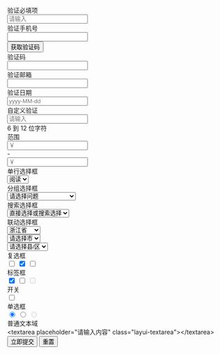 <form class="layui-form" action="">
  <div class="layui-form-item">
    <label class="layui-form-label">验证必填项</label>
    <div class="layui-input-block">
      <input type="text" name="username" lay-verify="required" placeholder="请输入" autocomplete="off" class="layui-input">
    </div>
  </div>
  <div class="layui-form-item">
    <div class="layui-inline">
      <label class="layui-form-label">验证手机号</label>
      <div class="layui-input-inline layui-input-wrap">
        <input type="tel" name="phone" lay-verify="required|phone" autocomplete="off" lay-reqtext="请填写手机号" lay-affix="clear" class="layui-input demo-phone">
      </div>
      <div class="layui-form-mid" style="padding: 0!important;"> 
        <button type="button" class="layui-btn layui-btn-primary" lay-on="get-vercode">获取验证码</button>
      </div>
    </div>
  </div>
  <div class="layui-form-item">
    <label class="layui-form-label">验证码</label>
    <div class="layui-input-inline layui-input-wrap">
      <input type="text" name="vercode" lay-verify="required" autocomplete="off" lay-affix="clear" class="layui-input">
    </div>
  </div>
  <div class="layui-form-item">
    <div class="layui-inline">
      <label class="layui-form-label">验证邮箱</label>
      <div class="layui-input-inline">
        <input type="text" name="email" lay-verify="email" autocomplete="off" class="layui-input">
      </div>
    </div>
    <div class="layui-inline">
      <label class="layui-form-label">验证日期</label>
      <div class="layui-input-inline layui-input-wrap">
        <div class="layui-input-prefix">
          <i class="layui-icon layui-icon-date"></i>
        </div>
        <input type="text" name="date" id="date" lay-verify="date" placeholder="yyyy-MM-dd" autocomplete="off" class="layui-input">
      </div>
    </div>
  </div>
  <div class="layui-form-item">
    <label class="layui-form-label">自定义验证</label>
    <div class="layui-input-inline layui-input-wrap">
      <input type="password" name="password" lay-verify="pass" placeholder="请输入" autocomplete="off" lay-affix="eye" class="layui-input">
    </div>
    <div class="layui-form-mid layui-text-em">6 到 12 位字符</div>
  </div>
  <div class="layui-form-item">
    <div class="layui-inline">
      <label class="layui-form-label">范围</label>
      <div class="layui-input-inline" style="width: 100px;">
        <input type="text" name="price_min" placeholder="￥" autocomplete="off" class="layui-input">
      </div>
      <div class="layui-form-mid">-</div>
      <div class="layui-input-inline" style="width: 100px;">
        <input type="text" name="price_max" placeholder="￥" autocomplete="off" class="layui-input">
      </div>
    </div>
  </div>
  <div class="layui-form-item">
    <label class="layui-form-label">单行选择框</label>
    <div class="layui-input-block">
      <select name="interest" lay-filter="aihao">
        <option value=""></option>
        <option value="0">写作</option>
        <option value="1" selected>阅读</option>
        <option value="2">游戏</option>
        <option value="3">音乐</option>
        <option value="4">旅行</option>
      </select>
    </div>
  </div>  
  <div class="layui-form-item">
    <div class="layui-inline">
      <label class="layui-form-label">分组选择框</label>
      <div class="layui-input-inline">
        <select name="quiz">
          <option value="">请选择问题</option>
          <optgroup label="城市记忆">
            <option value="你工作的第一个城市">你工作的第一个城市</option>
          </optgroup>
          <optgroup label="学生时代">
            <option value="你的工号">你的工号</option>
            <option value="你最喜欢的老师">你最喜欢的老师</option>
          </optgroup>
        </select>
      </div>
    </div>
    <div class="layui-inline">
      <label class="layui-form-label">搜索选择框</label>
      <div class="layui-input-inline">
        <select name="modules" lay-verify="required" lay-search>
          <option value="">直接选择或搜索选择</option>
          <option value="1">layer</option>
          <option value="2">form</option>
          <option value="3">layim</option>
          <option value="4">element</option>
          <option value="5">laytpl</option>
          <option value="6">upload</option>
          <option value="7">laydate</option>
          <option value="8">laypage</option>
          <option value="9">flow</option>
          <option value="10">util</option>
          <option value="11">code</option>
          <option value="12">tree</option>
          <option value="13">layedit</option>
          <option value="14">nav</option>
          <option value="15">tab</option>
          <option value="16">table</option>
          <option value="17">select</option>
          <option value="18">checkbox</option>
          <option value="19">switch</option>
          <option value="20">radio</option>
        </select>
      </div>
    </div>
  </div> 
  <div class="layui-form-item">
    <label class="layui-form-label">联动选择框</label>
    <div class="layui-input-inline">
      <select name="quiz1">
        <option value="">请选择省</option>
        <option value="浙江" selected>浙江省</option>
        <option value="你的工号">江西省</option>
        <option value="你最喜欢的老师">福建省</option>
      </select>
    </div>
    <div class="layui-input-inline">
      <select name="quiz2">
        <option value="">请选择市</option>
        <option value="杭州">杭州</option>
        <option value="宁波" disabled>宁波</option>
        <option value="温州">温州</option>
        <option value="温州">台州</option>
        <option value="温州">绍兴</option>
      </select>
    </div>
    <div class="layui-input-inline">
      <select name="quiz3">
        <option value="">请选择县/区</option>
        <option value="西湖区">西湖区</option>
        <option value="余杭区">余杭区</option>
        <option value="拱墅区">临安市</option>
      </select>
    </div>
    <div class="layui-form-mid layui-text-em">
      <i class="layui-icon layui-icon-tips" lay-tips="{
        content: '此处只是演示联动排版，并未做联动交互',
        margin: '0 0 0 -10px'
      }"></i>
    </div>
  </div>
  <div class="layui-form-item">
    <label class="layui-form-label">复选框</label>
    <div class="layui-input-block">
      <input type="checkbox" name="arr[0]" title="选项1">
      <input type="checkbox" name="arr[1]" title="选项2" checked>
      <input type="checkbox" name="arr[2]" title="选项3">
    </div>
  </div>
  <div class="layui-form-item">
    <label class="layui-form-label">标签框</label>
    <div class="layui-input-block">
      <input type="checkbox" name="arr1[0]" lay-skin="tag" title="选项1" checked>
      <input type="checkbox" name="arr1[1]" lay-skin="tag" title="选项2">
      <input type="checkbox" name="arr1[2]" lay-skin="tag" title="选项3" disabled>
    </div>
  </div>
  <div class="layui-form-item">
    <label class="layui-form-label">开关</label>
    <div class="layui-input-block">
      <input type="checkbox" name="open" lay-skin="switch" lay-filter="switchTest" title="ON|OFF">
    </div>
  </div>
  <div class="layui-form-item">
    <label class="layui-form-label">单选框</label>
    <div class="layui-input-block">
      <input type="radio" name="sex" value="男" title="男" checked>
      <input type="radio" name="sex" value="女" title="女">
      <input type="radio" name="sex" value="禁" title="禁用" disabled>
    </div>
  </div>
  <div class="layui-form-item layui-form-text">
    <label class="layui-form-label">普通文本域</label>
    <div class="layui-input-block">
      &lt;textarea placeholder="请输入内容" class="layui-textarea"&gt;&lt;/textarea&gt;
    </div>
  </div>
  <div class="layui-form-item">
    <div class="layui-input-block">
      <button type="submit" class="layui-btn" lay-submit lay-filter="demo1">立即提交</button>
      <button type="reset" class="layui-btn layui-btn-primary">重置</button>
    </div>
  </div>
</form>

<!-- @import layui -->
<script>
layui.use(['form', 'laydate', 'util'], function(){
  var form = layui.form;
  var layer = layui.layer;
  var laydate = layui.laydate;
  var util = layui.util;
  
  // 自定义验证规则
  form.verify({
    pass: [
      /^[\S]{6,12}$/,
      '密码必须6到12位，且不能出现空格'
    ]
  });
  
  // 指定开关事件
  form.on('switch(switchTest)', function(data){
    layer.msg('开关 checked：'+ (this.checked ? 'true' : 'false'), {
      offset: '6px'
    });
    layer.tips('温馨提示：请注意开关状态的文字可以随意定义，而不仅仅是 ON|OFF', data.othis)
  });
  
  // 提交事件
  form.on('submit(demo1)', function(data){
    var field = data.field; // 获取表单字段值

    // 显示填写结果，仅作演示用
    layer.alert(JSON.stringify(field), {
      title: '当前填写的字段值'
    });

    // 此处可执行 Ajax 等操作
    // …

    return false; // 阻止默认 form 跳转
  });
  
  // 日期
  laydate.render({
    elem: '#date'
  });
  
  // 普通事件
  util.on('lay-on', {
    // 获取验证码
    "get-vercode": function(othis){
      var isvalid = form.validate('.demo-phone'); // 主动触发验证，v2.7.0 新增 
      // 验证通过
      if(isvalid){
        layer.msg('手机号规则验证通过');

        // 此处可继续书写「发送验证码」等后续逻辑
        // …
      }
    }
  });
});
</script>